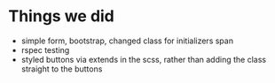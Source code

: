 # Things we did

- simple form, bootstrap, changed class for initializers span
- rspec testing
- styled buttons via extends in the scss, rather than adding the class straight to the buttons